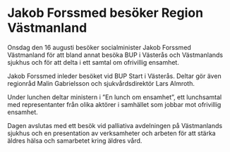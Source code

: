 # Jakob Forssmed besöker Region Västmanland

Onsdag den 16 augusti besöker socialminister Jakob Forssmed Västmanland för att bland annat besöka BUP i Västerås och Västmanlands sjukhus och för att delta i ett samtal om ofrivillig ensamhet.

Jakob Forssmed inleder besöket vid BUP Start i Västerås. Deltar gör även regionråd Malin Gabrielsson och sjukvårdsdirektör Lars Almroth.

Under lunchen deltar ministern i ”En lunch om ensamhet”, ett lunchsamtal med representanter från olika aktörer i samhället som jobbar mot ofrivillig ensamhet.

Dagen avslutas med ett besök vid palliativa avdelningen på Västmanlands sjukhus och en presentation av verksamheter och arbeten för att stärka äldres hälsa och samarbetet kring äldres vård.
